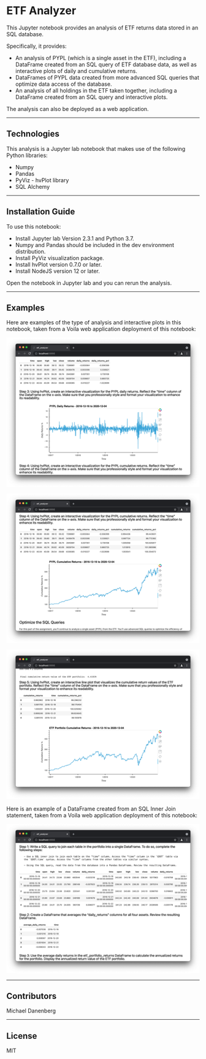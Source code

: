# ETF Analyzer

This Jupyter notebook provides an analysis of ETF returns data stored in an SQL database.

Specifically, it provides:
* An analysis of PYPL (which is a single asset in the ETF), including a DataFrame created from an SQL query of ETF database data, as well as interactive plots of daily and cumulative returns.
* DataFrames of PYPL data created from more advanced SQL queries that optimize data access of the database.
* An analysis of all holdings in the ETF taken together, including a DataFrame created from an SQL query and interactive plots.

The analysis can also be deployed as a web application.

---

## Technologies

This analysis is a Jupyter lab notebook that makes use of the following Python libraries:
* Numpy
* Pandas
* PyViz - hvPlot library
* SQL Alchemy

---

## Installation Guide

To use this notebook:
* Install Jupyter lab Version 2.3.1 and Python 3.7.
* Numpy and Pandas should be included in the dev environment distribution.
* Install PyViz visualization package.
* Install hvPlot version 0.7.0 or later.
* Install NodeJS version 12 or later.

Open the notebook in Jupyter lab and you can rerun the analysis.

---

## Examples

Here are examples of the type of analysis and interactive plots in this notebook, taken from a Voila web application deployment of this notebook:

![PYPL Daily Returns](Images/PYPL_daily_returns.png)

![PYPL Cumulative Returns](Images/PYPL_cumulative_returns.png)

![ETF Portfolio Cumulative Returns](Images/ETF_portfolio_cumulative_returns.png)

Here is an example of a DataFrame created from an SQL Inner Join statement, taken from a Voila web application deployment of this notebook:

![SQL Inner Join](Images/SQL_inner_join.png)


---

## Contributors

Michael Danenberg

---

## License

MIT
